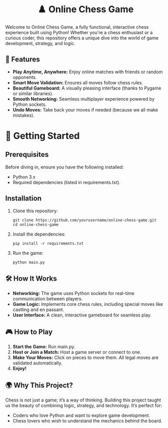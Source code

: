 <h1 align="center">♟️ Online Chess Game</h1>
Welcome to Online Chess Game, a fully functional, interactive chess experience built using Python! Whether you're a chess enthusiast or a curious coder, this repository offers a unique dive into the world of game development, strategy, and logic.


## 🌟 Features
 - **Play Anytime, Anywhere:** Enjoy online matches with friends or random opponents.
 - **Smart Move Validation:** Ensures all moves follow chess rules.
 - **Beautiful Gameboard:** A visually pleasing interface (thanks to Pygame or similar libraries).
 - **Smooth Networking:** Seamless multiplayer experience powered by Python sockets.
 - **Undo Moves:** Take back your moves if needed (because we all make mistakes).


# 🚀 Getting Started
## Prerequisites
Before diving in, ensure you have the following installed:

 - Python 3.x
 - Required dependencies (listed in requirements.txt).
## Installation
1. Clone this repository:
   
       git clone https://github.com/yourusername/online-chess-game.git  
       cd online-chess-game  
2. Install the dependencies:
   
       pip install -r requirements.txt  
3. Run the game:

       python main.py  


## 🛠️ How It Works
 - **Networking:** The game uses Python sockets for real-time communication between players.
 - **Game Logic:** Implements core chess rules, including special moves like castling and en passant.
 - **User Interface:** A clean, interactive gameboard for seamless play.

## 🎮 How to Play
1. **Start the Game:** Run main.py.
2. **Host or Join a Match:** Host a game server or connect to one.
3. **Make Your Moves:** Click on pieces to move them. All legal moves are validated automatically.
4. **Enjoy!**


## 🌍 Why This Project?
Chess is not just a game; it’s a way of thinking. Building this project taught us the beauty of combining logic, strategy, and technology. It’s perfect for:

 - Coders who love Python and want to explore game development.
 - Chess lovers who wish to understand the mechanics behind the board.

